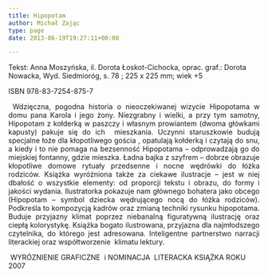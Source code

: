 ```yaml
---
title: Hipopotam
author: Michał Zając
type: page
date: 2013-06-19T19:27:11+00:00

---
```

Tekst: Anna Moszyńska, il. Dorota Łoskot-Cichocka, oprac. graf.: Dorota Nowacka, Wyd. Siedmioróg, s. 78 ; 225 x 225 mm; wiek +5

ISBN 978-83-7254-875-7

<p style="text-align: justify;">
   Wdzięczna, pogodna historia o nieoczekiwanej wizycie Hipopotama w domu pana Karola i jego żony. Niezgrabny i wielki, a przy tym samotny, Hipopotam z kołderką w paszczy i własnym prowiantem (dwoma główkami kapusty) pakuje się do ich  mieszkania. Uczynni staruszkowie budują specjalne łoże dla kłopotliwego gościa , opatulają kołderką i czytają do snu, a kiedy i to nie pomaga na bezsenność Hipopotama – odprowadzają go do miejskiej fontanny, gdzie mieszka. Ładna bajka z szyfrem – dobrze obrazuje kłopotliwe domowe rytuały przedsenne i nocne wędrówki do łóżka rodziców. Książka wyróżniona także za ciekawe ilustracje &#8211; jest w niej dbałość o wszystkie elementy: od proporcji tekstu i obrazu, do formy i jakości wydania. Ilustratorka pokazuje nam głównego bohatera jako obcego (Hipopotam – symbol dziecka wędrującego nocą do łóżka rodziców). Podkreśla to kompozycją kadrów oraz zmianą techniki rysunku hipopotama. Buduje przyjazny klimat poprzez niebanalną figuratywną ilustrację oraz ciepłą kolorystykę. Książka bogato ilustrowana, przyjazna dla najmłodszego czytelnika, do którego jest adresowana. Inteligentne partnerstwo narracji literackiej oraz współtworzenie  klimatu lektury.
</p>

 WYRÓZNIENIE GRAFICZNE  i NOMINACJA  LITERACKA KSIĄŻKA ROKU 2007

&nbsp;